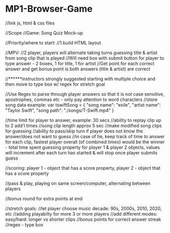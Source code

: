 # MP1-Browser-Game

//link js, html & css files

//Scope
//Game: Song Quiz Mock-up

//Priority/where to start:
//1.build HTML layout

//MPV: 
//2 player, players will alternate taking turns guessing title & artist from song clip that is played
//Will need box with submit button for player to type answer - 2 boxes, 1 for title, 1 for artist
//Get point for each correct answer and get bonus point is both answers (title & artist) are correct

//******instructors strongly suggested starting with multiple choice and then move to type box w/ regex for stretch goal

//Use Regex to parse through player answers so that it is not case sensitive, apostrophes, commas etc - only pay attention to word characters
//store song data example: 
var tswiftSong = {
    "song name": "exile",
    "artist name": "Taylor Swift",
    "song path": "./songs/T-Swift.mp4"
}

//time limit for player to answer, example: 30 secs
//ability to replay clip up to 2 add'l times
//song clip length approx 5 sec
//make modified song clips for guessing
//ability to pass/skip turn if player does not know the answer/does not want to guess
//in case of tie, keep track of time to answer for each clip, fastest player overall (of combined times) would be the winner - total time spent guessing property for player 1 & player 2 objects, values will increment after each turn has started & will stop once player submits guess


//scoring: player 1 - object that has a score property, player 2 - object that has a score property

//pass & play, playing on same screen/computer, alternating between players

//bonus round for extra points at end

//stretch goals:
//let player choose music decade: 90s, 2000s, 2010, 2020, etc
//adding playabilty for more 3 or more players
//add different modes: easy/hard: longer vs shorter clips
//bonus points for correct answer streak
//regex - type box